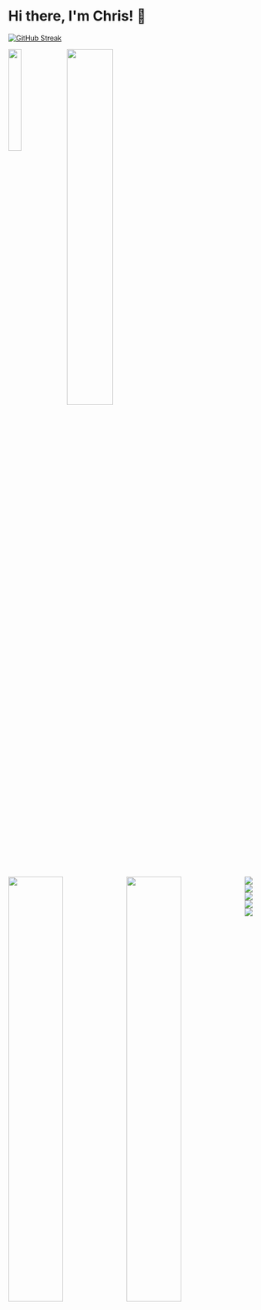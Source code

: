 # Hi there, I'm Chris! 👋


[![GitHub Streak](https://streak-stats.demolab.com/?user=rChrisb&theme=synthwave)](https://git.io/streak-stats)

<img  align="" width="43%" src="https://media1.giphy.com/media/ZVik7pBtu9dNS/giphy.gif?cid=ecf05e47am3odmqfgag2c88hhfu9qbn8uysndpdht7denirq&rid=giphy.gif&ct=g" />

<img align="left" width="23%" src="https://media3.giphy.com/media/VTtANKl0beDFQRLDTh/giphy.gif?cid=ecf05e47ht8u3cclc0k2g63filsh5ht406exif48zl5ez2hi&rid=giphy.gif&ct=g" />

<img align="left" width="47%" src="https://github-readme-stats.vercel.app/api?username=rChrisb&show_icons=true&theme=radical" />

<img align="left" width="47%" src="https://github-readme-stats.vercel.app/api/top-langs/?username=rChrisb&layout=compact" />

<img align="left" src ="https://img.shields.io/badge/c-%2300599C.svg?style=for-the-badge&logo=c&logoColor=white" />
<img align="left" src ="https://img.shields.io/badge/shell_script-%23121011.svg?style=for-the-badge&logo=gnu-bash&logoColor=white" />

<img align="left" src ="https://img.shields.io/badge/html5-%23E34F26.svg?style=for-the-badge&logo=html5&logoColor=white" >

<img align="left" src ="https://img.shields.io/badge/VIM-%2311AB00.svg?style=for-the-badge&logo=vim&logoColor=white" />

<img align="left" src= "https://img.shields.io/badge/css3-%231572B6.svg?style=for-the-badge&logo=css3&logoColor=white" />



